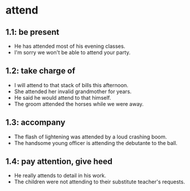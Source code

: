 # attend
## 1.1: be present

  *  He has attended most of his evening classes.
  *  I'm sorry we won't be able to attend your party.

## 1.2: take charge of

  *  I will attend to that stack of bills this afternoon.
  *  She attended her invalid grandmother for years.
  *  He said he would attend to that himself.
  *  The groom attended the horses while we were away.

## 1.3: accompany

  *  The flash of lightening was attended by a loud crashing boom.
  *  The handsome young officer is attending the debutante to the ball.

## 1.4: pay attention, give heed

  *  He really attends to detail in his work.
  *  The children were not attending to their substitute teacher's requests.
